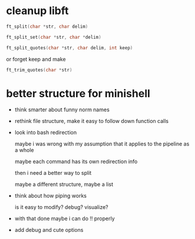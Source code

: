 # cleanup libft

```c
ft_split(char *str, char delim)
```

```c
ft_split_set(char *str, char *delim)
```

```c
ft_split_quotes(char *str, char delim, int keep)
```
or forget keep and make
```c
ft_trim_quotes(char *str)
```

# better structure for minishell

- think smarter about funny norm names

- rethink file structure, make it easy to follow down function calls

- look into bash redirection

    maybe i was wrong with my assumption that it applies to the pipeline as a whole

    maybe each command has its own redirection info

    then i need a better way to split

    maybe a different structure, maybe a list

- think about how piping works

    is it easy to modify? debug? visualize?

- with that done maybe i can do !! properly

- add debug and cute options
